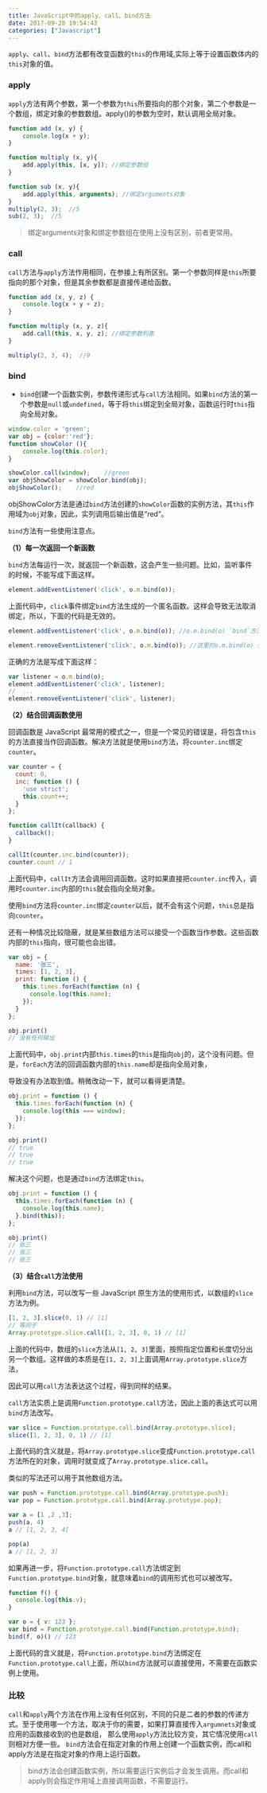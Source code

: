 ```yaml
---
title: JavaScript中的apply、call、bind方法
date: 2017-09-20 19:54:43
categories: ["Javascript"]
---
```


`apply`、`call`、`bind`方法都有改变函数的`this`的作用域,实际上等于设置函数体内的`this`对象的值。

<!-- more -->

### apply
`apply`方法有两个参数，第一个参数为`this`所要指向的那个对象，第二个参数是一个数组，绑定对象的参数数组。apply()的参数为空时，默认调用全局对象。
``` javascript
function add (x, y) {
    console.log(x + y);
}

function multiply (x, y){
    add.apply(this, [x, y]); //绑定参数组
}

function sub (x, y){
    add.apply(this, arguments); //绑定arguments对象
}
multiply(2, 3);  //5
sub(2, 3);  //5
```
> 绑定arguments对象和绑定参数组在使用上没有区别，前者更常用。

### call
`call`方法与`apply`方法作用相同，在参接上有所区别。第一个参数同样是`this`所要指向的那个对象，但是其余参数都是直接传递给函数。

``` javascript
function add (x, y, z) {
    console.log(x + y + z);
}

function multiply (x, y, z){
    add.call(this, x, y, z); //绑定参数列表
}

multiply(2, 3, 4);  //9

```

### bind

* `bind`创建一个函数实例，参数传递形式与`call`方法相同。如果`bind`方法的第一个参数是`null`或`undefined`，等于将`this`绑定到全局对象，函数运行时`this`指向全局对象。

``` javascript
window.color = 'green';
var obj = {color:'red'};
function showColor (){
    console.log(this.color);
}

showColor.call(window);    //green
var objShowColor = showColor.bind(obj);
objShowColor();    //red
```

objShowColor方法是通过`bind`方法创建的`showColor`函数的实例方法，其`this`作用域为`obj`对象，因此，实列调用后输出值是“red”。

`bind`方法有一些使用注意点。

**（1）每一次返回一个新函数**

`bind`方法每运行一次，就返回一个新函数，这会产生一些问题。比如，监听事件的时候，不能写成下面这样。

```javascript
element.addEventListener('click', o.m.bind(o));
```

上面代码中，`click`事件绑定`bind`方法生成的一个匿名函数。这样会导致无法取消绑定，所以，下面的代码是无效的。

```javascript
element.addEventListener('click', o.m.bind(o)); //o.m.bind(o) `bind`方法生成的一个匿名函数

element.removeEventListener('click', o.m.bind(o)); //这里的o.m.bind(o) 是`bind`方法生成另一个新的匿名函数，所以removeEventListener不能取消绑定。
```

正确的方法是写成下面这样：

```javascript
var listener = o.m.bind(o);
element.addEventListener('click', listener);
//  ...
element.removeEventListener('click', listener);
```

**（2）结合回调函数使用**

回调函数是 JavaScript 最常用的模式之一，但是一个常见的错误是，将包含`this`的方法直接当作回调函数。解决方法就是使用`bind`方法，将`counter.inc`绑定`counter`。

```javascript
var counter = {
  count: 0,
  inc: function () {
    'use strict';
    this.count++;
  }
};

function callIt(callback) {
  callback();
}

callIt(counter.inc.bind(counter));
counter.count // 1
```

上面代码中，`callIt`方法会调用回调函数。这时如果直接把`counter.inc`传入，调用时`counter.inc`内部的`this`就会指向全局对象。

使用`bind`方法将`counter.inc`绑定`counter`以后，就不会有这个问题，`this`总是指向`counter`。

还有一种情况比较隐蔽，就是某些数组方法可以接受一个函数当作参数。这些函数内部的`this`指向，很可能也会出错。

```javascript
var obj = {
  name: '张三',
  times: [1, 2, 3],
  print: function () {
    this.times.forEach(function (n) {
      console.log(this.name);
    });
  }
};

obj.print()
// 没有任何输出
```

上面代码中，`obj.print`内部`this.times`的`this`是指向`obj`的，这个没有问题。但是，`forEach`方法的回调函数内部的`this.name`却是指向全局对象，

导致没有办法取到值。稍微改动一下，就可以看得更清楚。

```javascript
obj.print = function () {
  this.times.forEach(function (n) {
    console.log(this === window);
  });
};

obj.print()
// true
// true
// true
```

解决这个问题，也是通过`bind`方法绑定`this`。

```javascript
obj.print = function () {
  this.times.forEach(function (n) {
    console.log(this.name);
  }.bind(this));
};

obj.print()
// 张三
// 张三
// 张三
```

**（3）结合`call`方法使用**

利用`bind`方法，可以改写一些 JavaScript 原生方法的使用形式，以数组的`slice`方法为例。

```javascript
[1, 2, 3].slice(0, 1) // [1]
// 等同于
Array.prototype.slice.call([1, 2, 3], 0, 1) // [1]
```

上面的代码中，数组的`slice`方法从`[1, 2, 3]`里面，按照指定位置和长度切分出另一个数组。这样做的本质是在`[1, 2, 3]`上面调用`Array.prototype.slice`方法，

因此可以用`call`方法表达这个过程，得到同样的结果。

`call`方法实质上是调用`Function.prototype.call`方法，因此上面的表达式可以用`bind`方法改写。

```javascript
var slice = Function.prototype.call.bind(Array.prototype.slice);
slice([1, 2, 3], 0, 1) // [1]
```

上面代码的含义就是，将`Array.prototype.slice`变成`Function.prototype.call`方法所在的对象，调用时就变成了`Array.prototype.slice.call`。

类似的写法还可以用于其他数组方法。

```javascript
var push = Function.prototype.call.bind(Array.prototype.push);
var pop = Function.prototype.call.bind(Array.prototype.pop);

var a = [1 ,2 ,3];
push(a, 4)
a // [1, 2, 3, 4]

pop(a)
a // [1, 2, 3]
```

如果再进一步，将`Function.prototype.call`方法绑定到`Function.prototype.bind`对象，就意味着`bind`的调用形式也可以被改写。

```javascript
function f() {
  console.log(this.v);
}

var o = { v: 123 };
var bind = Function.prototype.call.bind(Function.prototype.bind);
bind(f, o)() // 123
```

上面代码的含义就是，将`Function.prototype.bind`方法绑定在`Function.prototype.call`上面，所以`bind`方法就可以直接使用，不需要在函数实例上使用。


### 比较
`call`和`apply`两个方法在作用上没有任何区别，不同的只是二者的参数的传递方式。至于使用哪一个方法，取决于你的需要，如果打算直接传入`argumnets`对象或应用的函数接收到的也是数组，
那么使用`apply`方法比较方变，其它情况使用`call`则相对方便一些。
`bind`方法会在指定对象的作用上创建一个函数实例，而call和apply方法是在指定对象的作用上运行函数。
> bind方法会创建函数实例，所以需要运行实例后才会发生调用。而call和apply则会指定作用域上直接调用函数，不需要运行。
